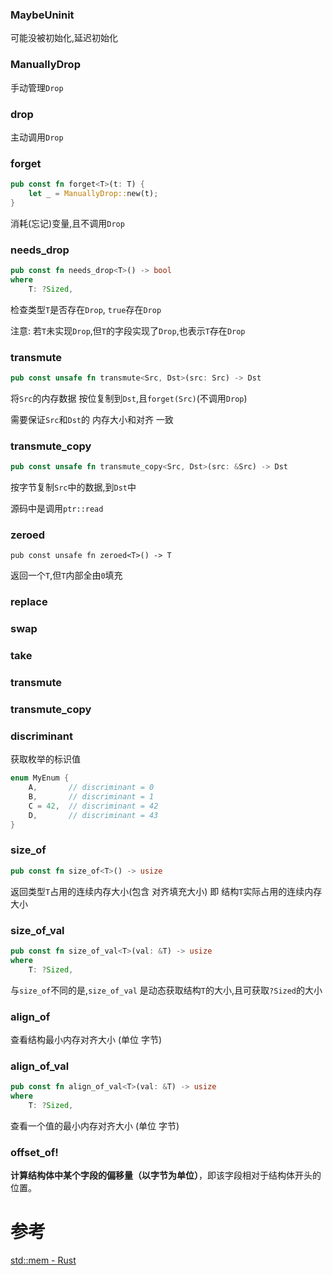 


### MaybeUninit
可能没被初始化,延迟初始化

### ManuallyDrop
手动管理`Drop`
### drop
主动调用`Drop`

### forget
```rust
pub const fn forget<T>(t: T) {
	let _ = ManuallyDrop::new(t);
}
```
消耗(忘记)变量,且不调用`Drop`
### needs_drop
```rust
pub const fn needs_drop<T>() -> bool
where
    T: ?Sized,
```
检查类型`T`是否存在`Drop`, `true`存在`Drop`

注意: 若`T`未实现`Drop`,但`T`的字段实现了`Drop`,也表示`T`存在`Drop`

### transmute
```rust
pub const unsafe fn transmute<Src, Dst>(src: Src) -> Dst
```
将`Src`的内存数据 按位复制到`Dst`,且`forget(Src)`(不调用`Drop`)

需要保证`Src`和`Dst`的 内存大小和对齐 一致

### transmute_copy
```rust
pub const unsafe fn transmute_copy<Src, Dst>(src: &Src) -> Dst
```
按字节复制`Src`中的数据,到`Dst`中

源码中是调用`ptr::read`

### zeroed
```
pub const unsafe fn zeroed<T>() -> T
```
返回一个`T`,但`T`内部全由`0`填充

### replace

### swap

### take

### transmute

### transmute_copy

### discriminant
获取枚举的标识值
```rust
enum MyEnum {
    A,       // discriminant = 0
    B,       // discriminant = 1
    C = 42,  // discriminant = 42
    D,       // discriminant = 43
}
```
### size_of
```rust
pub const fn size_of<T>() -> usize
```
返回类型`T`占用的连续内存大小(包含 对齐填充大小)
即 结构`T`实际占用的连续内存大小
### size_of_val
```rust
pub const fn size_of_val<T>(val: &T) -> usize
where
    T: ?Sized,
```
与`size_of`不同的是,`size_of_val` 是动态获取结构`T`的大小,且可获取`?Sized`的大小

### align_of
查看结构最小内存对齐大小 (单位 字节)
### align_of_val
```rust
pub const fn align_of_val<T>(val: &T) -> usize
where
    T: ?Sized,
```
查看一个值的最小内存对齐大小 (单位 字节)

### offset_of!
**计算结构体中某个字段的偏移量（以字节为单位）**，即该字段相对于结构体开头的位置。


# 参考
[std::mem - Rust](https://doc.rust-lang.org/std/mem/index.html)
